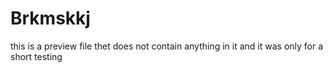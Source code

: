 # Brkmskkj

this is a preview file thet does not contain anything in it and it was only for a short testing
